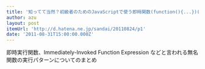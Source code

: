 ```yaml
---
title: '知ってて当然？初級者のためのJavaScriptで使う即時関数(function(){...})()の全て - 三等兵'
author: azu
layout: post
itemUrl: 'http://d.hatena.ne.jp/sandai/20110824/p1'
date: '2011-08-31T15:00:00.000Z'
---
```

即時実行関数、Immediately-Invoked Function Expression などと言われる無名関数の実行パターンについてのまとめ
